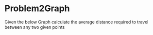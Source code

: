 # Problem2Graph
Given the below Graph calculate the average distance required to travel between any two given points
